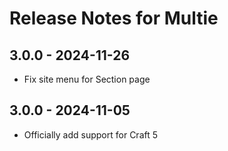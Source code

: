 # Release Notes for Multie

## 3.0.0 - 2024-11-26
- Fix site menu for Section page

## 3.0.0 - 2024-11-05
- Officially add support for Craft 5
